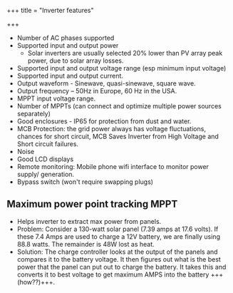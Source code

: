 +++
title = "Inverter features"

+++
- Number of AC phases supported
- Supported input and output power
  - Solar inverters are usually selected 20% lower than PV array peak power, due to solar array losses.
- Supported input and output voltage range (esp minimum input voltage)
- Supported input and output current.
- Output waveform - Sinewave, quasi-sinewave, square wave.
- Output frequency – 50Hz in Europe, 60 Hz in the USA.
- MPPT input voltage range.
- Number of MPPTs (can connect and optimize multiple power sources separately)
- Good enclosures - IP65 for protection from dust and water.
- MCB Protection: the grid power always has voltage fluctuations, chances for short circuit, MCB Saves Inverter from High Voltage and Short circuit failures.
- Noise
- Good LCD displays
- Remote monitoring: Mobile phone wifi interface to monitor power supply/ generation.
- Bypass switch (won't require swapping plugs)

## Maximum power point tracking MPPT
- Helps inverter to extract max power from panels.
- Problem: Consider a 130-watt solar panel (7.39 amps at 17.6 volts). If these 7.4 Amps are used to charge a 12V battery, we are finally using  88.8 watts. The remainder is 48W lost as heat.
- Solution: The charge controller looks at the output of the panels and compares it to the battery voltage. It then figures out what is the best power that the panel can put out to charge the battery. It takes this and converts it to best voltage to get maximum AMPS into the battery +++(how??)+++. 
